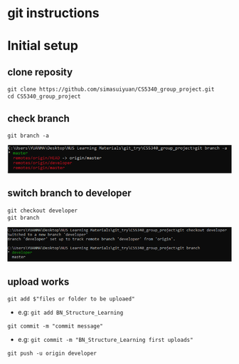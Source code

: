 # git instructions

# Initial setup

## clone reposity
```
git clone https://github.com/simasuiyuan/CS5340_group_project.git
cd CS5340_group_project
```
## check branch
```
git branch -a
```
![image info](./assets/git/branch.PNG)
## switch branch to developer
```
git checkout developer
git branch 
```
![image info](./assets/git/sw_branch.PNG)

## upload works
```
git add $"files or folder to be uploaed"
```
* e.g: ```git add BN_Structure_Learning```
```
git commit -m "commit message"
```
* e.g: ```git commit -m "BN_Structure_Learning first uploads"```
```
git push -u origin developer
```
